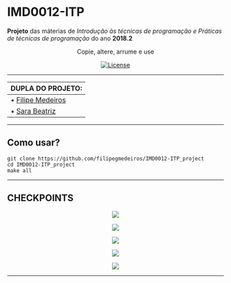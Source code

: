 # IMD0012-ITP
**Projeto** das máterias de *Introdução às técnicas de programação  e Práticas de técnicas de programação*  do ano **2018.2**       

<p align="center">
Copie, altere, arrume e use
</p>

<p align="center">
    <a href="https://github.com/filipegmedeiros/IMD0012-ITP_project/blob/master/LICENSE.md">
        <img src="https://img.shields.io/github/license/filipegmedeiros/IMD0012-ITP_project.svg?longCache=true&style=for-the-badge"
             alt="License" /></a>
</p>


-----------------------------------------------------------------------------------------------------------------------------

| **DUPLA DO PROJETO:**                                            | 
| ---------------------------------------------------------------- |
|  • [Filipe Medeiros](https://github.com/filipegmedeiros)          |
| • [Sara Beatriz](https://github.com/sarabms)                     |     

-----------------------------------------------------------------------------------------------------------------------------


 ## Como usar?
```
git clone https://github.com/filipegmedeiros/IMD0012-ITP_project
cd IMD0012-ITP_project
make all
```

 
-----------------------------------------------------------------------------------------------------------------------------

## CHECKPOINTS


<p align="center">
    <a href="https://github.com/sarabms/database_manager/releases/tag/v0.1">
        <img src="https://img.shields.io/badge/CHECKPOINT%2001-100%25-brightgreen.svg?longCache=true&style=for-the-badge" /></a>
</p>


<p align="center">
    <a href="https://github.com/filipegmedeiros/IMD0012-ITP_project/releases/tag/Checkpoint02">
        <img src="https://img.shields.io/badge/CHECKPOING%2002-60%25-green.svg?longCache=true&style=for-the-badge" /></a>
</p>
<p align="center">
    <a href="https://github.com/filipegmedeiros/IMD0012-ITP_project/releases/tag/Checkpoint03">
        <img src="https://img.shields.io/badge/Checkpoint%2003-Waiting-lightgrey.svg?longCache=true&style=for-the-badge" /></a>
</p>
<p align="center">
    <a href="https://github.com/filipegmedeiros/IMD0012-ITP_project/releases/tag/Checkpoint04">
        <img src="https://img.shields.io/badge/Checkpoint%2004-Waiting-lightgrey.svg?longCache=true&style=for-the-badge" /></a>
</p>
<p align="center">
    <a href="https://github.com/filipegmedeiros/IMD0012-ITP_project/releases/tag/Checkpoint05">
        <img src="https://img.shields.io/badge/Checkpoint%2005-Waiting-lightgrey.svg?longCache=true&style=for-the-badge" /></a>
</p>


-----------------------------------------------------------------------------------------------------------------------------
 
 


